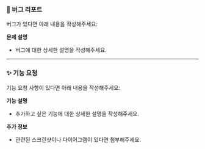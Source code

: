 ### 📌 버그 리포트

버그가 있다면 아래 내용을 작성해주세요:

**문제 설명**
- 버그에 대한 상세한 설명을 작성해주세요.

---

### ✨ 기능 요청

기능 요청 사항이 있다면 아래 내용을 작성해주세요:

**기능 설명**
- 추가하고 싶은 기능에 대한 상세한 설명을 작성해주세요.

**추가 정보**
- 관련된 스크린샷이나 다이어그램이 있다면 첨부해주세요.


